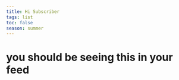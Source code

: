 ```yaml
---
title: Hi Subscriber
tags: list
toc: false
season: summer
---
```



# you should be seeing this in your feed